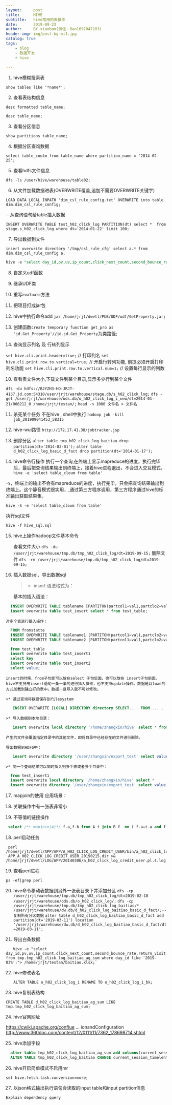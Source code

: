 ```yaml
---
layout:     post
title:      HIVE
subtitle:   hive常用的表操作
date:       2019-09-23
author:     BY xiaobao(微信：Bao1697047283)
header-img: img/post-bg-mi1.jpg
catalog: true
tags:
    - blog
    - 数据开发
    - hive
    
---
```



1. hive模糊搜索表

  `show tables like '*name*';`

2. 查看表结构信息

  `desc formatted table_name;`
  
  `desc table_name;`

3. 查看分区信息
 
  `show partitions table_name;`

4. 根据分区查询数据

  `select table_coulm from table_name where partition_name = '2014-02-25';`

5. 查看hdfs文件信息
  
  `dfs -ls /user/hive/warehouse/table02;`

6. 从文件加载数据进表(OVERWRITE覆盖,追加不需要OVERWRITE关键字)
  
  `LOAD DATA LOCAL INPATH 'dim_csl_rule_config.txt' OVERWRITE into table dim.dim_csl_rule_config;`
  
  --从查询语句给table插入数据
  
  `INSERT OVERWRITE TABLE test_h02_click_log PARTITION(dt) select * 
  from stage.s_h02_click_log where dt='2014-01-22' limit 100;`

7. 导出数据到文件
  
  `insert overwrite directory '/tmp/csl_rule_cfg' select a.* from dim.dim_csl_rule_config a;`
  
  
  ```sql
  hive -e "select day_id,pv,uv,ip_count,click_next_count,second_bounce_rate,return_visit,pg_type from tmp.tmp_h02_click_log_baitiao_ag_sum where day_id in ('2019-03-06','2019-03-07','2019-03-08','2019-03-09','2019-03-10');"> /home/jrjt/testan/baitiao.dat;
  ```

8. 自定义udf函数

  1. 继承UDF类
  2. 重写`evaluate`方法
  3. 把项目打成jar包
  4. hive中执行命令add `jar /home/jrjt/dwetl/PUB/UDF/udf/GetProperty.jar;`
  5. 创建函数`create temporary function get_pro as 'jd.Get_Property'//jd.jd.Get_Property`为类路径;

9. 查询显示列名 及 行转列显示 

  `set hive.cli.print.header=true;` // 打印列名
  `set hive.cli.print.row.to.vertical=true;` // 开启行转列功能, 前提必须开启打印列名功能
  `set hive.cli.print.row.to.vertical.num=1;` // 设置每行显示的列数

10. 查看表文件大小,下载文件到某个目录,显示多少行到某个文件
   
   `dfs -du hdfs://BJYZH3-HD-JRJT-4137.jd.com:54310/user/jrjt/warehouse/stage.db/s_h02_click_log;`
   `dfs -get /user/jrjt/warehouse/ods.db/o_h02_click_log_i_new/dt=2014-01-21/000212_0 /home/jrjt/testan/;`
   `head -n 1000 文件名 > 文件名`

11. 杀死某个任务  不在hive , shell中执行
   `hadoop job -kill job_201909041453_58315`

12. hive-wui路径
   `http://172.17.41.38/jobtracker.jsp`

13. 删除分区
   `alter table tmp_h02_click_log_baitiao drop partition(dt='2014-03-01');`
   `alter table d_h02_click_log_basic_d_fact drop partition(dt='2014-01-17');`


14. hive命令行操作
   执行一个查询,在终端上显示mapreduce的进度，执行完毕后，最后把查询结果输出到终端上，接着hive进程退出，不会进入交互模式。
   `hive -e 'select table_cloum from table'`
   
   `-S`，终端上的输出不会有mapreduce的进度，执行完毕，只会把查询结果输出到终端上。这个静音模式很实用，,通过第三方程序调用，第三方程序通过hive的标准输出获取结果集。
   
   `hive -S -e 'select table_cloum from table'`
   
   执行sql文件
   
   `hive -f hive_sql.sql`

15. hive上操作hadoop文件基本命令

    查看文件大小
    `dfs -du /user/jrjt/warehouse/tmp.db/tmp_h02_click_log/dt=2019-09-15;`
    删除文件
    `dfs -rm /user/jrjt/warehouse/tmp.db/tmp_h02_click_log/dt=2019-09-15;`

16. 插入数据sql、导出数据sql
    >* insert 语法格式为：
    
    基本的插入语法：
    
  ```sql
    INSERT OVERWRITE TABLE tablename [PARTITON(partcol1=val1,partclo2=val2)]select_statement FROM from_statement
    insert overwrite table test_insert select * from test_table;
```
    对多个表进行插入操作：
    
  ```sql
    FROM fromstatte
    INSERT OVERWRITE TABLE tablename1 [PARTITON(partcol1=val1,partclo2=val2)]select_statement1
    INSERT OVERWRITE TABLE tablename2 [PARTITON(partcol1=val1,partclo2=val2)]select_statement2

    from test_table                     
    insert overwrite table test_insert1 
    select key
    insert overwrite table test_insert2
    select value;
```
    insert的时候，from子句即可以放在select 子句后面，也可以放在 insert子句前面。
    hive不支持用insert语句一条一条的进行插入操作，也不支持update操作。数据是以load的方式加载到建立好的表中。数据一旦导入就不可以修改。

    >* 通过查询将数据保存到filesystem
    
 ```sql
    INSERT OVERWRITE [LOCAL] DIRECTORY directory SELECT.... FROM .....
```

    >* 导入数据到本地目录：
      
 ```sql
    insert overwrite local directory '/home/zhangxin/hive' select * from test_insert1;
```
    
    
    产生的文件会覆盖指定目录中的其他文件，即将目录中已经存在的文件进行删除。

    导出数据到HDFS中：
    
 ```sql
    insert overwrite directory '/user/zhangxin/export_test' select value from test_table;
```

    >* 同一个查询结果可以同时插入到多个表或者多个目录中：
    
  ``` sql 
    from test_insert1
    insert overwrite local directory '/home/zhangxin/hive' select * 
    insert overwrite directory '/user/zhangxin/export_test' select value;
```
17. mapjoin的使用 应用场景：

   1. 关联操作中有一张表非常小 
   2. 不等值的链接操作

   ```sql
    select /*+ mapjoin(A)*/ f.a,f.b from A t join B f  on ( f.a=t.a and f.ftime=20110802) 
```

18. perl启动任务

  ```shell
   perl /home/jrjt/dwetl/APP/APP/A_H02_CLICK_LOG_CREDIT_USER/bin/a_h02_click_log_credit_user.pl 
   APP_A_H02_CLICK_LOG_CREDIT_USER_20190215.dir >& /home/jrjt/dwetl/LOG/APP/20140306/a_h02_click_log_credit_user.pl.4.log
```

19. 查看perl进程

   `ps -ef|grep perl`

20. hive命令移动表数据到另外一张表目录下并添加分区
   `dfs -cp /user/jrjt/warehouse/tmp.db/tmp_h02_click_log/dt=2019-02-18 /user/jrjt/warehouse/ods.db/o_h02_click_log/;`
   `dfs -cp /user/jrjt/warehouse/tmp.db/tmp_h02_click_log_baitiao/* /user/jrjt/warehouse/dw.db/d_h02_click_log_baitiao_basic_d_fact/;--复制所有分区数据`
   `alter table d_h02_click_log_baitiao_basic_d_fact add partition(dt='2019-03-11') location '/user/jrjt/warehouse/dw.db/d_h02_click_log_baitiao_basic_d_fact/dt=2019-03-11';`

21. 导出白条数据
 
 ```shell
    hive -e "select day_id,pv,uv,ip_count,click_next_count,second_bounce_rate,return_visit,pg_type from tmp.tmp_h02_click_log_baitiao_ag_sum where day_id like '2019-03%';"> /home/jrjt/testan/baitiao.xlsx;`
```

22. hive修改表名


    `ALTER TABLE o_h02_click_log_i RENAME TO o_h02_click_log_i_bk;`

23. hive复制表结构

   `CREATE TABLE d_h02_click_log_baitiao_ag_sum LIKE tmp.tmp_h02_click_log_baitiao_ag_sum;`


24. hive官网网址

   https://cwiki.apache.org/conflue ... ionandConfiguration
   http://www.360doc.com/content/12/0111/11/7362_178698714.shtml

25. hive添加字段

 ```sql
   alter table tmp_h02_click_log_baitiao_ag_sum add columns(current_session_timelenth_count bigint comment '页面停留总时长');
   ALTER TABLE tmp_h02_click_log_baitiao CHANGE current_session_timelenth current_session_timelenth bigint comment '当前会话停留时间';
```

26. hive开启简单模式不启用mr
   
   `set hive.fetch.task.conversion=more;`
 
27. 以json格式输出执行语句会读取的input table和input partition信息
   
   `Explain dependency query`  


